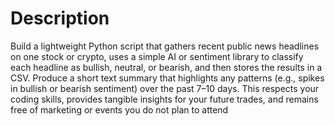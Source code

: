 # Description

Build a lightweight Python script that gathers recent public news headlines on one stock or crypto, uses a simple AI or sentiment library to classify each headline as bullish, neutral, or bearish, and then stores the results in a CSV. Produce a short text summary that highlights any patterns (e.g., spikes in bullish or bearish sentiment) over the past 7–10 days. This respects your coding skills, provides tangible insights for your future trades, and remains free of marketing or events you do not plan to attend
